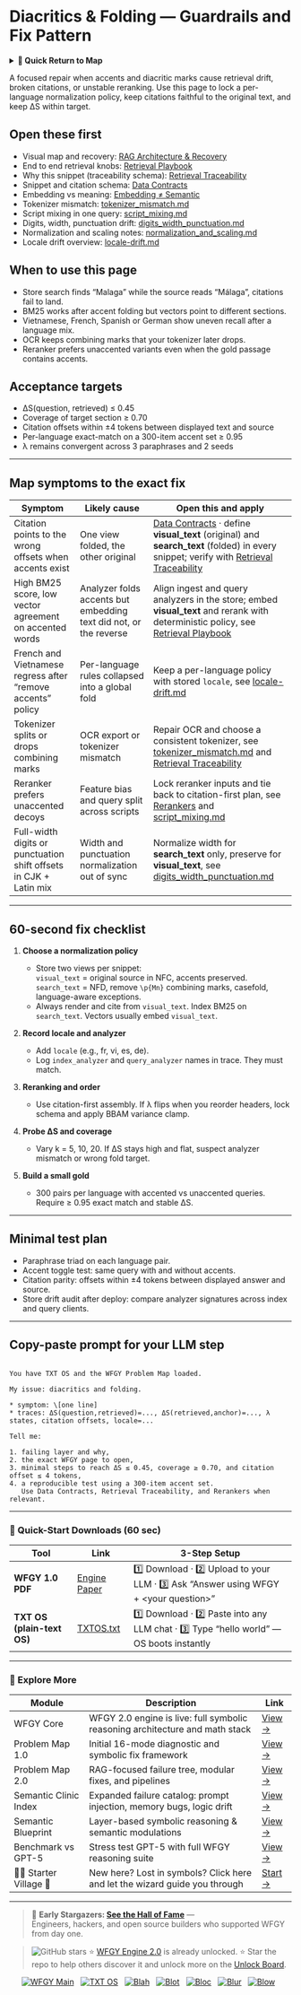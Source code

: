 # Diacritics & Folding — Guardrails and Fix Pattern

<details>
  <summary><strong>🧭 Quick Return to Map</strong></summary>

<br>

  > You are in a sub-page of **LanguageLocale**.  
  > To reorient, go back here:  
  >
  > - [**LanguageLocale** — localization, regional settings, and context adaptation](./README.md)  
  > - [**WFGY Global Fix Map** — main Emergency Room, 300+ structured fixes](../README.md)  
  > - [**WFGY Problem Map 1.0** — 16 reproducible failure modes](../../README.md)  
  >
  > Think of this page as a desk within a ward.  
  > If you need the full triage and all prescriptions, return to the Emergency Room lobby.
</details>


A focused repair when accents and diacritic marks cause retrieval drift, broken citations, or unstable reranking. Use this page to lock a per-language normalization policy, keep citations faithful to the original text, and keep ΔS within target.

## Open these first
- Visual map and recovery: [RAG Architecture & Recovery](https://github.com/onestardao/WFGY/blob/main/ProblemMap/rag-architecture-and-recovery.md)
- End to end retrieval knobs: [Retrieval Playbook](https://github.com/onestardao/WFGY/blob/main/ProblemMap/retrieval-playbook.md)
- Why this snippet (traceability schema): [Retrieval Traceability](https://github.com/onestardao/WFGY/blob/main/ProblemMap/retrieval-traceability.md)
- Snippet and citation schema: [Data Contracts](https://github.com/onestardao/WFGY/blob/main/ProblemMap/data-contracts.md)
- Embedding vs meaning: [Embedding ≠ Semantic](https://github.com/onestardao/WFGY/blob/main/ProblemMap/embedding-vs-semantic.md)
- Tokenizer mismatch: [tokenizer_mismatch.md](https://github.com/onestardao/WFGY/blob/main/ProblemMap/GlobalFixMap/LanguageLocale/tokenizer_mismatch.md)
- Script mixing in one query: [script_mixing.md](https://github.com/onestardao/WFGY/blob/main/ProblemMap/GlobalFixMap/LanguageLocale/script_mixing.md)
- Digits, width, punctuation drift: [digits_width_punctuation.md](https://github.com/onestardao/WFGY/blob/main/ProblemMap/GlobalFixMap/LanguageLocale/digits_width_punctuation.md)
- Normalization and scaling notes: [normalization_and_scaling.md](https://github.com/onestardao/WFGY/blob/main/ProblemMap/GlobalFixMap/Embeddings/normalization_and_scaling.md)
- Locale drift overview: [locale-drift.md](https://github.com/onestardao/WFGY/blob/main/ProblemMap/locale-drift.md)

## When to use this page
- Store search finds “Malaga” while the source reads “Málaga”, citations fail to land.
- BM25 works after accent folding but vectors point to different sections.
- Vietnamese, French, Spanish or German show uneven recall after a language mix.
- OCR keeps combining marks that your tokenizer later drops.
- Reranker prefers unaccented variants even when the gold passage contains accents.

## Acceptance targets
- ΔS(question, retrieved) ≤ 0.45
- Coverage of target section ≥ 0.70
- Citation offsets within ±4 tokens between displayed text and source
- Per-language exact-match on a 300-item accent set ≥ 0.95
- λ remains convergent across 3 paraphrases and 2 seeds

---

## Map symptoms to the exact fix

| Symptom | Likely cause | Open this and apply |
|---|---|---|
| Citation points to the wrong offsets when accents exist | One view folded, the other original | [Data Contracts](https://github.com/onestardao/WFGY/blob/main/ProblemMap/data-contracts.md) · define **visual_text** (original) and **search_text** (folded) in every snippet; verify with [Retrieval Traceability](https://github.com/onestardao/WFGY/blob/main/ProblemMap/retrieval-traceability.md) |
| High BM25 score, low vector agreement on accented words | Analyzer folds accents but embedding text did not, or the reverse | Align ingest and query analyzers in the store; embed **visual_text** and rerank with deterministic policy, see [Retrieval Playbook](https://github.com/onestardao/WFGY/blob/main/ProblemMap/retrieval-playbook.md) |
| French and Vietnamese regress after “remove accents” policy | Per-language rules collapsed into a global fold | Keep a per-language policy with stored `locale`, see [locale-drift.md](https://github.com/onestardao/WFGY/blob/main/ProblemMap/locale-drift.md) |
| Tokenizer splits or drops combining marks | OCR export or tokenizer mismatch | Repair OCR and choose a consistent tokenizer, see [tokenizer_mismatch.md](https://github.com/onestardao/WFGY/blob/main/ProblemMap/GlobalFixMap/LanguageLocale/tokenizer_mismatch.md) and [Retrieval Traceability](https://github.com/onestardao/WFGY/blob/main/ProblemMap/retrieval-traceability.md) |
| Reranker prefers unaccented decoys | Feature bias and query split across scripts | Lock reranker inputs and tie back to citation-first plan, see [Rerankers](https://github.com/onestardao/WFGY/blob/main/ProblemMap/rerankers.md) and [script_mixing.md](https://github.com/onestardao/WFGY/blob/main/ProblemMap/GlobalFixMap/LanguageLocale/script_mixing.md) |
| Full-width digits or punctuation shift offsets in CJK + Latin mix | Width and punctuation normalization out of sync | Normalize width for **search_text** only, preserve for **visual_text**, see [digits_width_punctuation.md](https://github.com/onestardao/WFGY/blob/main/ProblemMap/GlobalFixMap/LanguageLocale/digits_width_punctuation.md) |

---

## 60-second fix checklist
1) **Choose a normalization policy**  
   - Store two views per snippet:  
     `visual_text` = original source in NFC, accents preserved.  
     `search_text` = NFD, remove `\p{Mn}` combining marks, casefold, language-aware exceptions.  
   - Always render and cite from `visual_text`. Index BM25 on `search_text`. Vectors usually embed `visual_text`.

2) **Record locale and analyzer**  
   - Add `locale` (e.g., fr, vi, es, de).  
   - Log `index_analyzer` and `query_analyzer` names in trace. They must match.

3) **Reranking and order**  
   - Use citation-first assembly. If λ flips when you reorder headers, lock schema and apply BBAM variance clamp.

4) **Probe ΔS and coverage**  
   - Vary k = 5, 10, 20. If ΔS stays high and flat, suspect analyzer mismatch or wrong fold target.

5) **Build a small gold**  
   - 300 pairs per language with accented vs unaccented queries. Require ≥ 0.95 exact match and stable ΔS.

---

## Minimal test plan
- Paraphrase triad on each language pair.  
- Accent toggle test: same query with and without accents.  
- Citation parity: offsets within ±4 tokens between displayed answer and source.  
- Store drift audit after deploy: compare analyzer signatures across index and query clients.

---

## Copy-paste prompt for your LLM step

```

You have TXT OS and the WFGY Problem Map loaded.

My issue: diacritics and folding.

* symptom: \[one line]
* traces: ΔS(question,retrieved)=..., ΔS(retrieved,anchor)=..., λ states, citation offsets, locale=...

Tell me:

1. failing layer and why,
2. the exact WFGY page to open,
3. minimal steps to reach ΔS ≤ 0.45, coverage ≥ 0.70, and citation offset ≤ 4 tokens,
4. a reproducible test using a 300-item accent set.
   Use Data Contracts, Retrieval Traceability, and Rerankers when relevant.

```

---

### 🔗 Quick-Start Downloads (60 sec)

| Tool | Link | 3-Step Setup |
|------|------|--------------|
| **WFGY 1.0 PDF** | [Engine Paper](https://github.com/onestardao/WFGY/blob/main/I_am_not_lizardman/WFGY_All_Principles_Return_to_One_v1.0_PSBigBig_Public.pdf) | 1️⃣ Download · 2️⃣ Upload to your LLM · 3️⃣ Ask “Answer using WFGY + \<your question>” |
| **TXT OS (plain-text OS)** | [TXTOS.txt](https://github.com/onestardao/WFGY/blob/main/OS/TXTOS.txt) | 1️⃣ Download · 2️⃣ Paste into any LLM chat · 3️⃣ Type “hello world” — OS boots instantly |

---

### 🧭 Explore More

| Module                | Description                                              | Link     |
|-----------------------|----------------------------------------------------------|----------|
| WFGY Core             | WFGY 2.0 engine is live: full symbolic reasoning architecture and math stack | [View →](https://github.com/onestardao/WFGY/tree/main/core/README.md) |
| Problem Map 1.0       | Initial 16-mode diagnostic and symbolic fix framework    | [View →](https://github.com/onestardao/WFGY/tree/main/ProblemMap/README.md) |
| Problem Map 2.0       | RAG-focused failure tree, modular fixes, and pipelines   | [View →](https://github.com/onestardao/WFGY/blob/main/ProblemMap/rag-architecture-and-recovery.md) |
| Semantic Clinic Index | Expanded failure catalog: prompt injection, memory bugs, logic drift | [View →](https://github.com/onestardao/WFGY/blob/main/ProblemMap/SemanticClinicIndex.md) |
| Semantic Blueprint    | Layer-based symbolic reasoning & semantic modulations   | [View →](https://github.com/onestardao/WFGY/tree/main/SemanticBlueprint/README.md) |
| Benchmark vs GPT-5    | Stress test GPT-5 with full WFGY reasoning suite         | [View →](https://github.com/onestardao/WFGY/tree/main/benchmarks/benchmark-vs-gpt5/README.md) |
| 🧙‍♂️ Starter Village 🏡 | New here? Lost in symbols? Click here and let the wizard guide you through | [Start →](https://github.com/onestardao/WFGY/blob/main/StarterVillage/README.md) |

---

> 👑 **Early Stargazers: [See the Hall of Fame](https://github.com/onestardao/WFGY/tree/main/stargazers)** —  
> Engineers, hackers, and open source builders who supported WFGY from day one.

> <img src="https://img.shields.io/github/stars/onestardao/WFGY?style=social" alt="GitHub stars"> ⭐ [WFGY Engine 2.0](https://github.com/onestardao/WFGY/blob/main/core/README.md) is already unlocked. ⭐ Star the repo to help others discover it and unlock more on the [Unlock Board](https://github.com/onestardao/WFGY/blob/main/STAR_UNLOCKS.md).

<div align="center">

[![WFGY Main](https://img.shields.io/badge/WFGY-Main-red?style=flat-square)](https://github.com/onestardao/WFGY)
&nbsp;
[![TXT OS](https://img.shields.io/badge/TXT%20OS-Reasoning%20OS-orange?style=flat-square)](https://github.com/onestardao/WFGY/tree/main/OS)
&nbsp;
[![Blah](https://img.shields.io/badge/Blah-Semantic%20Embed-yellow?style=flat-square)](https://github.com/onestardao/WFGY/tree/main/OS/BlahBlahBlah)
&nbsp;
[![Blot](https://img.shields.io/badge/Blot-Persona%20Core-green?style=flat-square)](https://github.com/onestardao/WFGY/tree/main/OS/BlotBlotBlot)
&nbsp;
[![Bloc](https://img.shields.io/badge/Bloc-Reasoning%20Compiler-blue?style=flat-square)](https://github.com/onestardao/WFGY/tree/main/OS/BlocBlocBloc)
&nbsp;
[![Blur](https://img.shields.io/badge/Blur-Text2Image%20Engine-navy?style=flat-square)](https://github.com/onestardao/WFGY/tree/main/OS/BlurBlurBlur)
&nbsp;
[![Blow](https://img.shields.io/badge/Blow-Game%20Logic-purple?style=flat-square)](https://github.com/onestardao/WFGY/tree/main/OS/BlowBlowBlow)
&nbsp;
</div>

